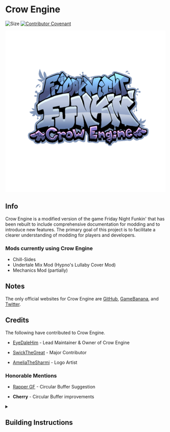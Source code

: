 Crow Engine
======

![Size](https://img.shields.io/github/repo-size/EyeDaleHim/Crow-Engine?style=flat-square)
[![Contributor Covenant](https://img.shields.io/twitter/url?label=Crow%20Engine&style=social&url=https%3A%2F%2Ftwitter.com%2FCrow-Engine)](https://twitter.com/CrowEngineFNF)

![Crow Engine](crow_engine_logo.png)

## Info

Crow Engine is a modified version of the game Friday Night Funkin' that has been rebuilt to include comprehensive documentation for modding and to introduce new features. The primary goal of this project is to facilitate a clearer understanding of modding for players and developers.

### Mods currently using Crow Engine

* Chill-Sides
* Undertale Mix Mod (Hypno's Lullaby Cover Mod)
* Mechanics Mod (partially)

## Notes

The only official websites for Crow Engine are [GitHub](https://github.com/EyeDaleHim/Crow-Engine), [GameBanana](https://gamebanana.com/mods/431880), and [Twitter](https://twitter.com/CrowEngineFNF).

## Credits

The following have contributed to Crow Engine.

* [EyeDaleHim](https://linktr.ee/eyedalehim) - Lead Maintainer & Owner of Crow Engine

* [SwickTheGreat](https://weldedflap.carrd.co/) - Major Contributor

* [AmeliaTheSharmi](https://www.youtube.com/@AmeliaTheSharmi) - Logo Artist

### Honorable Mentions
* [Rapper GF](https://twitter.com/Rapper_GF_Dev) - Circular Buffer Suggestion

* **Cherry** - Circular Buffer improvements

<details>
    <summary><h2>Building Instructions</h2></summary>
    <p>Select the platform you want to compile on and follow the instructions.</p>
<details>
    <summary><h3>Windows</h3></summary>

1. Install the latest version of [Haxe](https://haxe.org/download/).
2. Download the [Visual Studio Build Tools](https://aka.ms/vs/17/release/vs_BuildTools.exe).
3. Wait for the installer to install any necessary information.
4. Once everything has installed, select the `Individual components` tab.
5. Select these two components:
    - MSVC v142 - VS 2019 C++ x64/x86 build tools (v14.29-16.11)
    - Windows 10/11 SDK (Any Version)
6. Hit install and wait for the components to install. Once finished, close out of the build tools.
7. Download and install [Git SCM](https://git-scm.com/download/win). Do not change any installation options, just leave them as is.
8. Navigate to and open your Crow Engine folder. Once in the folder, double-click the `update.bat` file to open it and install the necessary libraries to compile the engine.
9. After the libraries have been installed, the command prompt should close. Next, click the `File` button at the top-left of your screen. Select `Open Windows PowerShell`.
10. In the PowerShell window, type `lime build windows` and hit enter. This will start building the game. This will also take a bit of time if you are compiling for the first time.
11. Navigate to `export/release/windows/bin` to find and open the executable.
    - If you want to save yourself some time, run `lime test windows` in the prompt to open the game right after compilation.
</details>

<details>
    <summary><h3>MacOS</h3></summary>

1. Install the latest version of [Haxe](https://haxe.org/download/).
2. Download and install [Xcode](https://developer.apple.com/xcode/).
3. Download and install [Git SCM](https://git-scm.com/download/mac). Do not change any installation options, just leave them as is.
4. Navigate to and open your Crow Engine folder. Once in the folder, double-click the `update.sh` file to open it and install the necessary libraries to compile the engine.
5. After the libraries have been installed, the terminal should close. Open a new terminal and set the directory to your Crow Engine folder. This can be done by entering `cd [CROW ENGINE FOLDER PATH]`.
6. Once you have set the directory to your Crow Engine folder, type `lime build mac` and hit enter. This will start building the game. This will also take a bit of time if you are compiling for the first time.
7. Navigate to `export/release/mac/bin` to find and open the application.
    - If you want to save yourself some time, run `lime test mac` in the prompt to open the game right after compilation.
</details>

<details>
    <summary><h3>Linux</h3></summary>

1. Install the latest version of [Haxe](https://haxe.org/download/).
2. Install `g++`. If you already have it on your device, you can skip this step.
    - There are many tutorials online and the installation should not be too hard.
3. Download and install [Git SCM](https://git-scm.com/download/linux). Do not change any installation options, just leave them as is.
4. Navigate to and open your Crow Engine folder. Once in the folder, double-click the `update.sh` file to open it and install the necessary libraries to compile the engine.
    - Some Linux distros don't let you run shell scripts by default. If yours doesn't, run `chmod +x [CROW ENGINE FOLDER PATH]/update.sh` in a new terminal to allow the shell script to install the libraries.
5. After the libraries have been installed, the terminal should close. Open a new terminal and set the directory to your Crow Engine folder. This can be done by entering `cd [CROW ENGINE FOLDER PATH]`.
6. Once you have set the directory to your Crow Engine folder, type `lime build linux` and hit enter. This will start building the game. This will also take a bit of time if you are compiling for the first time.
7. Navigate to `export/release/linux/bin` to find and open the executable.
    - If you want to save yourself some time, run `lime test linux` in the prompt to open the game right after compilation.
</details>
</details>